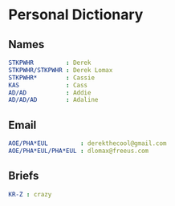 # Personal Dictionary

## Names

```yaml
STKPWHR         : Derek
STKPWHR/STKPWHR : Derek Lomax
STKPWHR*        : Cassie
KAS             : Cass
AD/AD           : Addie
AD/AD/AD        : Adaline
```

## Email

```yaml
AOE/PHA*EUL         : derekthecool@gmail.com
AOE/PHA*EUL/PHA*EUL : dlomax@freeus.com
```

## Briefs

```yaml
KR-Z : crazy
```
